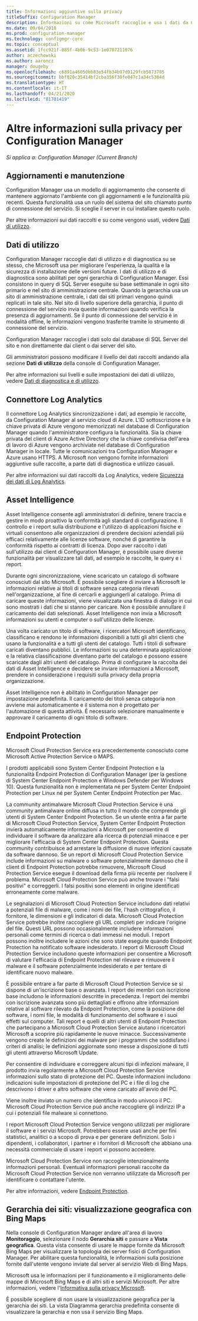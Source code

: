 ```yaml
---
title: Informazioni aggiuntive sulla privacy
titleSuffix: Configuration Manager
description: Informazioni su come Microsoft raccoglie e usa i dati da Configuration Manager.
ms.date: 09/04/2018
ms.prod: configuration-manager
ms.technology: configmgr-core
ms.topic: conceptual
ms.assetid: 1fcc921f-085f-4b0b-9c53-1e0707211076
author: aczechowski
ms.author: aaroncz
manager: dougeby
ms.openlocfilehash: c6891a46050bb83e54fb34b97d9129fcb5873785
ms.sourcegitcommit: bbf820c35414bf2cba356f30fe047c1a34c5384d
ms.translationtype: HT
ms.contentlocale: it-IT
ms.lasthandoff: 04/21/2020
ms.locfileid: "81701419"
---
```

# <a name="additional-information-about-privacy-for-configuration-manager"></a>Altre informazioni sulla privacy per Configuration Manager

*Si applica a: Configuration Manager (Current Branch)*


## <a name="updates-and-servicing"></a>Aggiornamenti e manutenzione

Configuration Manager usa un modello di aggiornamento che consente di mantenere aggiornato l'ambiente con gli aggiornamenti e le funzionalità più recenti. Questa funzionalità usa un ruolo del sistema del sito chiamato punto di connessione del servizio. Si sceglie il server in cui installare questo ruolo. 

Per altre informazioni sui dati raccolti e su come vengono usati, vedere [Dati di utilizzo](#usage-data).



## <a name="usage-data"></a>Dati di utilizzo

Configuration Manager raccoglie dati di utilizzo e di diagnostica su se stesso, che Microsoft usa per migliorare l'esperienza, la qualità e la sicurezza di installazione delle versioni future.
I dati di utilizzo e di diagnostica sono abilitati per ogni gerarchia di Configuration Manager. Essi consistono in query di SQL Server eseguite su base settimanale in ogni sito primario e nel sito di amministrazione centrale. Quando la gerarchia usa un sito di amministrazione centrale, i dati dai siti primari vengono quindi replicati in tale sito. Nel sito di livello superiore della gerarchia, il punto di connessione del servizio invia queste informazioni quando verifica la presenza di aggiornamenti. Se il punto di connessione del servizio è in modalità offline, le informazioni vengono trasferite tramite lo strumento di connessione del servizio.

Configuration Manager raccoglie i dati solo dal database di SQL Server del sito e non direttamente dai client o dai server del sito.

Gli amministratori possono modificare il livello dei dati raccolti andando alla sezione **Dati di utilizzo** della console di Configuration Manager.

Per altre informazioni sui livelli e sulle impostazioni dei dati di utilizzo, vedere [Dati di diagnostica e di utilizzo](../diagnostics/diagnostics-and-usage-data.md).



## <a name="log-analytics-connector"></a>Connettore Log Analytics

Il connettore Log Analytics sincronizzazione i dati, ad esempio le raccolte, da Configuration Manager al servizio cloud di Azure. L'ID sottoscrizione e la chiave privata di Azure vengono memorizzati nel database di Configuration Manager quando l'amministratore configura la funzionalità. Sia la chiave privata del client di Azure Active Directory che la chiave condivisa dell'area di lavoro di Azure vengono archiviate nel database di Configuration Manager in locale. Tutte le comunicazioni tra Configuration Manager e Azure usano HTTPS. A Microsoft non vengono fornite informazioni aggiuntive sulle raccolte, a parte dati di diagnostica e utilizzo casuali. 

Per altre informazioni sui dati raccolti da Log Analytics, vedere [Sicurezza dei dati di Log Analytics](https://docs.microsoft.com/azure/log-analytics/log-analytics-data-security).



## <a name="asset-intelligence"></a>Asset Intelligence

Asset Intelligence consente agli amministratori di definire, tenere traccia e gestire in modo proattivo la conformità agli standard di configurazione. Il controllo e i report sulla distribuzione e l'utilizzo di applicazioni fisiche e virtuali consentono alle organizzazioni di prendere decisioni aziendali più efficaci relativamente alle licenze software, nonché di garantire la conformità rispetto ai contratti di licenza. Dopo aver raccolto i dati sull'utilizzo dai client di Configuration Manager, è possibile usare diverse funzionalità per visualizzare tali dati, ad esempio le raccolte, le query e i report.

Durante ogni sincronizzazione, viene scaricato un catalogo di software conosciuti dal sito Microsoft. È possibile scegliere di inviare a Microsoft le informazioni relative ai titoli di software senza categoria rilevati nell'organizzazione, al fine di cercarli e aggiungerli al catalogo. Prima di caricare queste informazioni, viene visualizzata una finestra di dialogo in cui sono mostrati i dati che si stanno per caricare. Non è possibile annullare il caricamento dei dati selezionati. Asset Intelligence non invia a Microsoft informazioni su utenti e computer o sull'utilizzo delle licenze.

Una volta caricato un titolo di software, i ricercatori Microsoft identificano, classificano e rendono le informazioni disponibili a tutti gli altri clienti che usano la funzionalità e a tutti gli utenti del catalogo. Tutti i titoli di software caricati diventano pubblici. Le informazioni su una determinata applicazione e la relativa classificazione diventano parte del catalogo e possono essere scaricate dagli altri utenti del catalogo. Prima di configurare la raccolta dei dati di Asset Intelligence e decidere se inviare informazioni a Microsoft, prendere in considerazione i requisiti sulla privacy della propria organizzazione.

Asset Intelligence non è abilitato in Configuration Manager per impostazione predefinita. Il caricamento dei titoli senza categoria non avviene mai automaticamente e il sistema non è progettato per l'automazione di questa attività. È necessario selezionare manualmente e approvare il caricamento di ogni titolo di software.



## <a name="endpoint-protection"></a>Endpoint Protection

Microsoft Cloud Protection Service era precedentemente conosciuto come Microsoft Active Protection Service o MAPS.

I prodotti applicabili sono System Center Endpoint Protection e la funzionalità Endpoint Protection di Configuration Manager (per la gestione di System Center Endpoint Protection e Windows Defender per Windows 10). Questa funzionalità non è implementata né per System Center Endpoint Protection per Linux né per System Center Endpoint Protection per Mac.

La community antimalware Microsoft Cloud Protection Service è una community antimalware online diffusa in tutto il mondo che comprende gli utenti di System Center Endpoint Protection. Se un utente entra a far parte di Microsoft Cloud Protection Service, System Center Endpoint Protection invierà automaticamente informazioni a Microsoft per consentire di individuare il software da analizzare alla ricerca di potenziali minacce e per migliorare l'efficacia di System Center Endpoint Protection. Questa community contribuisce ad arrestare la diffusione di nuove infezioni causate da software dannoso. Se un report di Microsoft Cloud Protection Service include informazioni su malware o software potenzialmente dannoso che il client di Endpoint Protection potrebbe rimuovere, Microsoft Cloud Protection Service esegue il download della firma più recente per risolvere il problema. Microsoft Cloud Protection Service può anche trovare i "falsi positivi" e correggerli. I falsi positivi sono elementi in origine identificati erroneamente come malware. 

Le segnalazioni di Microsoft Cloud Protection Service includono dati relativi a potenziali file di malware, come i nomi dei file, l'hash crittografico, il fornitore, le dimensioni e gli indicatori di data. Microsoft Cloud Protection Service potrebbe inoltre raccogliere gli URL completi per indicare l'origine del file. Questi URL possono occasionalmente includere informazioni personali come termini di ricerca o dati immessi nei moduli. I report possono inoltre includere le azioni che sono state eseguite quando Endpoint Protection ha notificato software indesiderato. I report di Microsoft Cloud Protection Service includono queste informazioni per consentire a Microsoft di valutare l'efficacia di Endpoint Protection nel rilevare e rimuovere il malware e il software potenzialmente indesiderato e per tentare di identificare nuovo malware.

È possibile entrare a far parte di Microsoft Cloud Protection Service se si dispone di un'iscrizione base o avanzata. I report dei membri con iscrizione base includono le informazioni descritte in precedenza. I report dei membri con iscrizione avanzata sono più dettagliati e offrono altre informazioni relative al software rilevato da Endpoint Protection, come la posizione del software, i nomi file, le modalità di funzionamento del software e i suoi effetti sul computer. Tali report e quelli di altri utenti di Endpoint Protection che partecipano a Microsoft Cloud Protection Service aiutano i ricercatori Microsoft a scoprire più rapidamente le nuove minacce. Successivamente vengono create le definizioni dei malware per i programmi che soddisfano i criteri di analisi; le definizioni aggiornate sono messe a disposizione di tutti gli utenti attraverso Microsoft Update.

Per consentire di individuare e correggere alcuni tipi di infezioni malware, il prodotto invia regolarmente a Microsoft Cloud Protection Service informazioni sullo stato di protezione del PC. Queste informazioni includono indicazioni sulle impostazioni di protezione del PC e i file di log che descrivono i driver e altro software che viene caricato all'avvio del PC.

Viene inoltre inviato un numero che identifica in modo univoco il PC. Microsoft Cloud Protection Service può anche raccogliere gli indirizzi IP a cui i potenziali file malware si connettono.

I report Microsoft Cloud Protection Service vengono utilizzati per migliorare il software e i servizi Microsoft. Potrebbero essere usati anche per fini statistici, analitici o a scopo di prova e per generare definizioni. Solo i dipendenti, i collaboratori, i partner e i fornitori di Microsoft che abbiano una necessità commerciale di usare i report vi possono accedere.

Microsoft Cloud Protection Service non raccoglie intenzionalmente informazioni personali. Eventuali informazioni personali raccolte da Microsoft Cloud Protection Service non verranno utilizzate da Microsoft per identificare o contattare l'utente.

Per altre informazioni, vedere [Endpoint Protection](../../../protect/deploy-use/endpoint-protection.md).



## <a name="site-hierarchy--geographical-view-with-bing-maps"></a>Gerarchia dei siti: visualizzazione geografica con Bing Maps

Nella console di Configuration Manager andare all'area di lavoro **Monitoraggio**, selezionare il nodo **Gerarchia siti** e passare a **Vista geografica**. Questa vista consente di usare le mappe fornite da Microsoft Bing Maps per visualizzare la topologia dei server fisici di Configuration Manager. Per abilitare questa funzionalità, le informazioni sulla posizione fornite dall'utente vengono inviate dal server al servizio Web di Bing Maps.

Microsoft usa le informazioni per il funzionamento e il miglioramento delle mappe di Microsoft Bing Maps e di altri siti e servizi Microsoft. Per altre informazioni, vedere l'[Informativa sulla privacy Microsoft](https://go.microsoft.com/fwlink/?LinkId=823548).

È possibile scegliere di non usare la visualizzazione geografica per la gerarchia dei siti. La vista Diagramma gerarchia predefinita consente di visualizzare la gerarchia e non usa il servizio Bing Maps.
